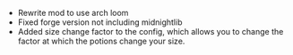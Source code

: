 - Rewrite mod to use arch loom
- Fixed forge version not including midnightlib
- Added size change factor to the config, which allows you to change the factor at which the potions change your size.